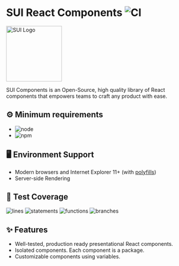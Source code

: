 # SUI React Components ![CI](https://github.com/SUI-Components/sui-components/workflows/CI/badge.svg)

<img src="https://avatars2.githubusercontent.com/u/13288987?s=200&v=4" alt="SUI Logo" width="150">

SUI Components is an Open-Source, high quality library of React components that empowers teams to craft any product with ease.

## ⚙️ Minimum requirements
- ![node](https://shields.io/badge/node-v16+-lightgray?logo=nodedotjs&logoWidth=20&style=for-the-badge)
- ![npm](https://shields.io/badge/npm-v7+-lightgrey?logo=npm&logoWidth=20&style=for-the-badge)

## 🖥 Environment Support

- Modern browsers and Internet Explorer 11+ (with [polyfills](https://github.com/SUI-Components/sui/tree/master/packages/sui-polyfills))
- Server-side Rendering

## 🧪 Test Coverage

![lines](https://shields.io/badge/lines-60.03%25-red)
![statements](https://shields.io/badge/statements-57.93%25-AA0000)
![functions](https://shields.io/badge/functions-39.26%25-330000)
![branches](https://shields.io/badge/branches-37.49%25-330000)

## ✨ Features

- Well-tested, production ready presentational React components.
- Isolated components. Each component is a package.
- Customizable components using variables.
